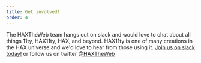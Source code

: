 ```yaml
---
title: Get involved!
order: 4
---
```

<p>The HAXTheWeb team hangs out on slack and would love to chat about all things 11ty, HAX11ty, HAX, and beyond. HAX11ty is one of many creations in the HAX universe and we'd love to hear from those using it. <a href="https://bit.ly/haxslack">Join us on slack today!</a> or follow us on twitter <a href="https://twitter.com/haxtheweb">@HAXTheWeb</a>
